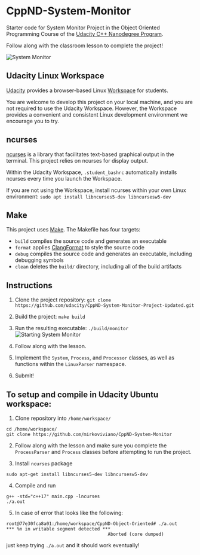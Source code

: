 # CppND-System-Monitor

Starter code for System Monitor Project in the Object Oriented Programming Course of the [Udacity C++ Nanodegree Program](https://www.udacity.com/course/c-plus-plus-nanodegree--nd213). 

Follow along with the classroom lesson to complete the project!

![System Monitor](images/monitor.png)

## Udacity Linux Workspace
[Udacity](https://www.udacity.com/) provides a browser-based Linux [Workspace](https://engineering.udacity.com/creating-a-gpu-enhanced-virtual-desktop-for-udacity-497bdd91a505) for students. 

You are welcome to develop this project on your local machine, and you are not required to use the Udacity Workspace. However, the Workspace provides a convenient and consistent Linux development environment we encourage you to try.

## ncurses
[ncurses](https://www.gnu.org/software/ncurses/) is a library that facilitates text-based graphical output in the terminal. This project relies on ncurses for display output.

Within the Udacity Workspace, `.student_bashrc` automatically installs ncurses every time you launch the Workspace.

If you are not using the Workspace, install ncurses within your own Linux environment: `sudo apt install libncurses5-dev libncursesw5-dev`

## Make
This project uses [Make](https://www.gnu.org/software/make/). The Makefile has four targets:
* `build` compiles the source code and generates an executable
* `format` applies [ClangFormat](https://clang.llvm.org/docs/ClangFormat.html) to style the source code
* `debug` compiles the source code and generates an executable, including debugging symbols
* `clean` deletes the `build/` directory, including all of the build artifacts

## Instructions

1. Clone the project repository: `git clone https://github.com/udacity/CppND-System-Monitor-Project-Updated.git`

2. Build the project: `make build`

3. Run the resulting executable: `./build/monitor`
![Starting System Monitor](images/starting_monitor.png)

4. Follow along with the lesson.

5. Implement the `System`, `Process`, and `Processor` classes, as well as functions within the `LinuxParser` namespace.

6. Submit!

## To setup and compile in Udacity Ubuntu workspace:

1. Clone repository into `/home/workspace/`
```
cd /home/workspace/
git clone https://github.com/mirkoviviano/CppND-System-Monitor
```
2. Follow along with the lesson and make sure you complete the `ProcessParser` and `Process` classes before attempting to run the project.

3. Install `ncurses` package
```
sudo apt-get install libncurses5-dev libncursesw5-dev
```
4. Compile and run
```
g++ -std="c++17" main.cpp -lncurses
./a.out
```
5. In case of error that looks like the following: 
```
root@77e30fca8a01:/home/workspace/CppND-Object-Oriented# ./a.out
*** %n in writable segment detected ***
                                      Aborted (core dumped)
```
just keep trying `./a.out` and it should work eventually!

